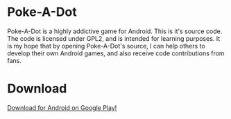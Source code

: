 # Poke-A-Dot

Poke-A-Dot is a highly addictive game for Android. This is it's source code. The code is licensed under GPL2, and is intended for learning purposes. It is my hope that by opening Poke-A-Dot's source, I can help others to develop their own Android games, and also receive code contributions from fans.

# Download

[Download for Android on Google Play!](https://play.google.com/store/apps/details?id=com.andgate.pokeadotfree)
